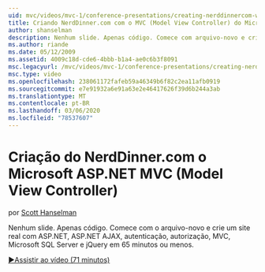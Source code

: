 ```yaml
---
uid: mvc/videos/mvc-1/conference-presentations/creating-nerddinnercom-with-microsoft-aspnet-model-view-controller-mvc
title: Criando NerdDinner.com com o MVC (Model View Controller) do Microsoft ASP.NET | Microsoft Docs
author: shanselman
description: Nenhum slide. Apenas código. Comece com arquivo-novo e crie um site real com ASP.NET, ASP.NET AJAX, autenticação, autorização, MVC, Microsoft SQL Server e...
ms.author: riande
ms.date: 05/12/2009
ms.assetid: 4009c18d-cde6-4bbb-b1a4-ae0c6b3f8091
msc.legacyurl: /mvc/videos/mvc-1/conference-presentations/creating-nerddinnercom-with-microsoft-aspnet-model-view-controller-mvc
msc.type: video
ms.openlocfilehash: 238061172fafeb59a46349b6f82c2ea11afb0919
ms.sourcegitcommit: e7e91932a6e91a63e2e46417626f39d6b244a3ab
ms.translationtype: MT
ms.contentlocale: pt-BR
ms.lasthandoff: 03/06/2020
ms.locfileid: "78537607"
---
```

# <a name="creating-nerddinnercom-with-microsoft-aspnet-model-view-controller-mvc"></a>Criação do NerdDinner.com o Microsoft ASP.NET MVC (Model View Controller)

por [Scott Hanselman](https://github.com/shanselman)

Nenhum slide. Apenas código. Comece com o arquivo-novo e crie um site real com ASP.NET, ASP.NET AJAX, autenticação, autorização, MVC, Microsoft SQL Server e jQuery em 65 minutos ou menos.

[&#9654;Assistir ao vídeo (71 minutos)](https://channel9.msdn.com/Blogs/ASP-NET-Site-Videos/creating-nerddinnercom-with-microsoft-aspnet-model-view-controller-mvc)
